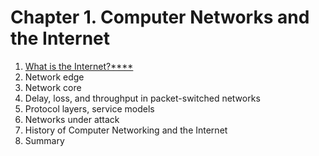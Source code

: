# Chapter 1. Computer Networks and the Internet

1. [What is the Internet?****](1_what_is_the_internet/README.md)
2. Network edge
3. Network core
4. Delay, loss, and throughput in packet-switched networks
5. Protocol layers, service models
6. Networks under attack
7. History of Computer Networking and the Internet
8. Summary
